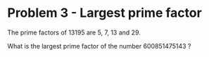 Problem 3 - Largest prime factor
================================

The prime factors of 13195 are 5, 7, 13 and 29.

What is the largest prime factor of the number 600851475143 ?
